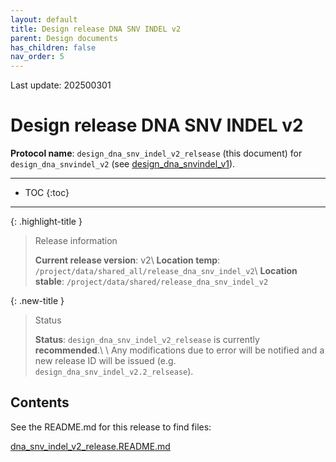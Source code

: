 ```yaml
---
layout: default
title: Design release DNA SNV INDEL v2
parent: Design documents
has_children: false
nav_order: 5
---
```


Last update: 202500301

# Design release DNA SNV INDEL v2

**Protocol name**: `design_dna_snv_indel_v2_relsease` (this document) for `design_dna_snvindel_v2` (see [design_dna_snvindel_v1](design_dna_snvindel_v1.html)).

---
* TOC
{:toc}
---

{: .highlight-title }
> Release information
>
> **Current release version**: v2\\
> **Location temp**: `/project/data/shared_all/release_dna_snv_indel_v2`\\
> **Location stable**: `/project/data/shared/release_dna_snv_indel_v2`


{: .new-title }
> Status
>
> **Status**: `design_dna_snv_indel_v2_relsease` is currently **recommended**.\\
> \\
> Any modifications due to error will be notified and a new release ID will be issued (e.g. `design_dna_snv_indel_v2.2_relsease`).


## Contents

See the README.md for this release to find files:

[dna_snv_indel_v2_release.README.md](dna_snv_indel_v2_release.README.md)

